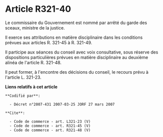 # Article R321-40

Le commissaire du Gouvernement est nommé par arrêté du garde des sceaux, ministre de la justice. 

Il exerce ses attributions en matière disciplinaire dans les conditions prévues aux articles R. 321-45 à R. 321-49. 

Il participe aux séances du conseil avec voix consultative, sous réserve des dispositions particulières prévues en matière
disciplinaire au deuxième alinéa de l'article R. 321-48. 

Il peut former, à l'encontre des décisions du conseil, le recours prévu à l'article L. 321-23.

**Liens relatifs à cet article**

	**Codifié par**:

	  - Décret n°2007-431 2007-03-25 JORF 27 mars 2007

	**Cite**:

	  - Code de commerce - art. L321-23 (V)
	  - Code de commerce - art. R321-45 (V)
	  - Code de commerce - art. R321-48 (V)
